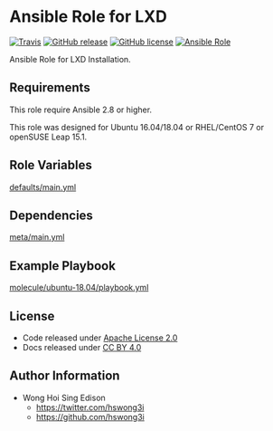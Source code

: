 # Ansible Role for LXD

[![Travis](https://img.shields.io/travis/alvistack/ansible-role-lxd.svg)](https://travis-ci.org/alvistack/ansible-role-lxd)
[![GitHub release](https://img.shields.io/github/release/alvistack/ansible-role-lxd.svg)](https://github.com/alvistack/ansible-role-lxd)
[![GitHub license](https://img.shields.io/github/license/alvistack/ansible-role-lxd.svg)](https://github.com/alvistack/ansible-role-lxd/blob/master/LICENSE)
[![Ansible Role](https://img.shields.io/badge/galaxy-alvistack.lxd-blue.svg)](https://galaxy.ansible.com/alvistack/lxd)

Ansible Role for LXD Installation.

## Requirements

This role require Ansible 2.8 or higher.

This role was designed for Ubuntu 16.04/18.04 or RHEL/CentOS 7 or openSUSE Leap 15.1.

## Role Variables

[defaults/main.yml](defaults/main.yml)

## Dependencies

[meta/main.yml](meta/main.yml)

## Example Playbook

[molecule/ubuntu-18.04/playbook.yml](molecule/ubuntu-18.04/playbook.yml)

## License

  - Code released under [Apache License 2.0](LICENSE)
  - Docs released under [CC BY 4.0](http://creativecommons.org/licenses/by/4.0/)

## Author Information

  - Wong Hoi Sing Edison
      - <https://twitter.com/hswong3i>
      - <https://github.com/hswong3i>
